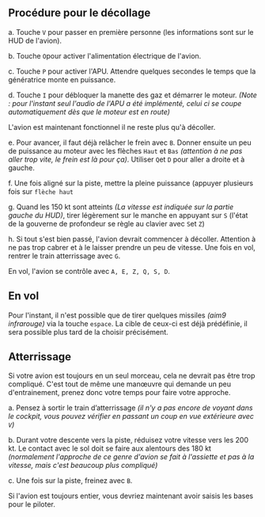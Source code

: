 ## Procédure pour le décollage

a. Touche `V` pour passer en première personne (les informations sont sur le HUD de l'avion).

b. Touche `O`pour activer l'alimentation électrique de l'avion.

c. Touche `P` pour activer l'APU. Attendre quelques secondes le temps que la génératrice monte en puissance.

d. Touche `I` pour débloquer la manette des gaz et démarrer le moteur. *(Note : pour l'instant seul l'audio de l'APU a été implémenté, celui ci se coupe automatiquement dès que le moteur est en route)*

L'avion est maintenant fonctionnel il ne reste plus qu'à décoller.

e. Pour avancer, il faut déjà relâcher le frein avec `B`. Donner ensuite un peu de puissance au moteur avec les flèches `Haut` et `Bas` *(attention à ne pas aller trop vite, le frein est là pour ça)*. Utiliser `Q`et `D` pour aller a droite et à gauche.

f. Une fois aligné sur la piste, mettre la pleine puissance (appuyer plusieurs fois sur `flèche haut`

g. Quand les 150 kt sont atteints *(La vitesse est indiquée sur la partie gauche du HUD)*, tirer légèrement sur le manche en appuyant sur `S` (l'état de la gouverne de profondeur se règle au clavier avec `S`et `Z`)

h. Si tout s'est bien passé, l'avion devrait commencer à décoller. Attention à ne pas trop cabrer et à le laisser prendre un peu de vitesse. Une fois en vol, rentrer le train atterrissage avec `G`.

En vol, l'avion se contrôle avec `A, E, Z, Q, S, D`.

## En vol

Pour l'instant, il n'est possible que de tirer quelques missiles *(aim9 infrarouge)* via la touche `espace`. La cible de ceux-ci est déjà prédéfinie, il sera possible plus tard de la choisir précisément.

## Atterrissage

Si votre avion est toujours en un seul morceau, cela ne devrait pas être trop compliqué. C'est tout de même une manœuvre qui demande un peu d'entrainement, prenez donc votre temps pour faire votre approche.

a. Pensez à sortir le train d’atterrissage *(il n'y a pas encore de voyant dans le cockpit, vous pouvez vérifier en passant un coup en vue extérieure avec `V`)*

b. Durant votre descente vers la piste, réduisez votre vitesse vers les 200 kt. Le contact avec le sol doit se faire aux alentours des 180 kt *(normalement l'approche de ce genre d'avion se fait à l'assiette et pas à la vitesse, mais c'est beaucoup plus compliqué)*

c. Une fois sur la piste, freinez avec `B`.

Si l'avion est toujours entier, vous devriez maintenant avoir saisis les bases pour le piloter.
